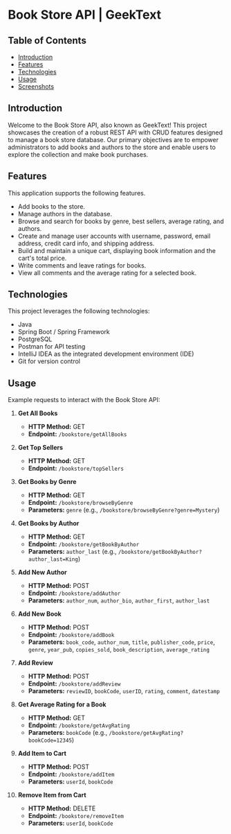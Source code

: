 # Book Store API | GeekText

## Table of Contents
- [Introduction](#introduction)
- [Features](#features)
- [Technologies](#technologies)
- [Usage](#usage)
- [Screenshots](#screenshots)

## Introduction
Welcome to the Book Store API, also known as GeekText! This project showcases the creation of a robust REST API with CRUD features designed to manage a book store database. Our primary objectives are to empower administrators to add books and authors to the store and enable users to explore the collection and make book purchases.

## Features
This application supports the following features.
- Add books to the store.
- Manage authors in the database.
- Browse and search for books by genre, best sellers, average rating, and authors.
- Create and manage user accounts with username, password, email address, credit card info, and shipping address.
- Build and maintain a unique cart, displaying book information and the cart's total price.
- Write comments and leave ratings for books.
- View all comments and the average rating for a selected book.

## Technologies
This project leverages the following technologies:
- Java
- Spring Boot / Spring Framework
- PostgreSQL
- Postman for API testing
- IntelliJ IDEA as the integrated development environment (IDE)
- Git for version control

## Usage

Example requests to interact with the Book Store API:

1. **Get All Books**
   - **HTTP Method:** GET
   - **Endpoint:** `/bookstore/getAllBooks`

2. **Get Top Sellers**
   - **HTTP Method:** GET
   - **Endpoint:** `/bookstore/topSellers`

3. **Get Books by Genre**
   - **HTTP Method:** GET
   - **Endpoint:** `/bookstore/browseByGenre`
   - **Parameters:** `genre` (e.g., `/bookstore/browseByGenre?genre=Mystery`)

4. **Get Books by Author**
   - **HTTP Method:** GET
   - **Endpoint:** `/bookstore/getBookByAuthor`
   - **Parameters:** `author_last` (e.g., `/bookstore/getBookByAuthor?author_last=King`)

5. **Add New Author**
   - **HTTP Method:** POST
   - **Endpoint:** `/bookstore/addAuthor`
   - **Parameters:** `author_num`, `author_bio`, `author_first`, `author_last`

6. **Add New Book**
   - **HTTP Method:** POST
   - **Endpoint:** `/bookstore/addBook`
   - **Parameters:** `book_code`, `author_num`, `title`, `publisher_code`, `price`, `genre`, `year_pub`, `copies_sold`, `book_description`, `average_rating`

7. **Add Review**
   - **HTTP Method:** POST
   - **Endpoint:** `/bookstore/addReview`
   - **Parameters:** `reviewID`, `bookCode`, `userID`, `rating`, `comment`, `datestamp`

8. **Get Average Rating for a Book**
   - **HTTP Method:** GET
   - **Endpoint:** `/bookstore/getAvgRating`
   - **Parameters:** `bookCode` (e.g., `/bookstore/getAvgRating?bookCode=12345`)

9. **Add Item to Cart**
   - **HTTP Method:** POST
   - **Endpoint:** `/bookstore/addItem`
   - **Parameters:** `userId`, `bookCode`

10. **Remove Item from Cart**
    - **HTTP Method:** DELETE
    - **Endpoint:** `/bookstore/removeItem`
    - **Parameters:** `userId`, `bookCode`


